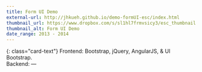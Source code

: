 ```yaml
---
title: Form UI Demo
external-url: http://jhkueh.github.io/demo-formUI-esc/index.html
thumbnail_url: https://www.dropbox.com/s/sl1hl7frmvsicy3/esc_thumbnail.jpg?raw=1
thumbnail_alt: Form UI Demo
date_range: 2013 - 2014
---
```


{: class="card-text"}
Frontend: Bootstrap, jQuery, AngularJS, & UI Bootstrap.  
Backend: —